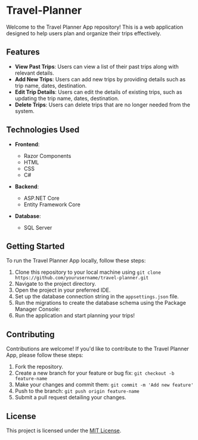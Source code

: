 # Travel-Planner

Welcome to the Travel Planner App repository! This is a web application designed to help users plan and organize their trips effectively.

## Features

- **View Past Trips**: Users can view a list of their past trips along with relevant details.
- **Add New Trips**: Users can add new trips by providing details such as trip name, dates, destination.
- **Edit Trip Details**: Users can edit the details of existing trips, such as updating the trip name, dates, destination.
- **Delete Trips**: Users can delete trips that are no longer needed from the system.

## Technologies Used

- **Frontend**:
  - Razor Components
  - HTML
  - CSS
  - C#

- **Backend**:
  - ASP.NET Core
  - Entity Framework Core

- **Database**:
  - SQL Server

## Getting Started

To run the Travel Planner App locally, follow these steps:

1. Clone this repository to your local machine using `git clone https://github.com/yourusername/travel-planner.git`
2. Navigate to the project directory.
3. Open the project in your preferred IDE.
4. Set up the database connection string in the `appsettings.json` file.
5. Run the migrations to create the database schema using the Package Manager Console:
6. Run the application and start planning your trips!

## Contributing

Contributions are welcome! If you'd like to contribute to the Travel Planner App, please follow these steps:

1. Fork the repository.
2. Create a new branch for your feature or bug fix: `git checkout -b feature-name`
3. Make your changes and commit them: `git commit -m 'Add new feature'`
4. Push to the branch: `git push origin feature-name`
5. Submit a pull request detailing your changes.

## License

This project is licensed under the [MIT License](LICENSE).

